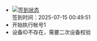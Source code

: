 - [![签到状态](https://github.com/p7wm/Cloud189-Actions/actions/workflows/main.yml/badge.svg?branch=main)](https://github.com/p7wm/Cloud189-Actions/actions/workflows/main.yml) <br> 签到时间：2025-07-15 00:49:51
- 开始执行帐号1
- 设备ID不存在，需要二次设备校验
